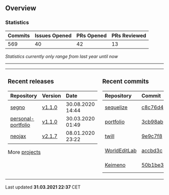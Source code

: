 ## Overview

### Statistics

<!-- statistics starts -->
| Commits | Issues Opened | PRs Opened | PRs Reviewed |
| :- | :- | :- | :- |
| 569 | 40 | 42 | 13 |
<!-- statistics ends -->

_Statistics currently only range from last year until now_

---

<table><tr><td valign="top">

### Recent releases

<!-- recent_releases starts -->
| Repository | Version | Date |
| :- | :- | :- |
| [segno](https://github.com/Keimeno/segno) | [v1.1.0](https://github.com/Keimeno/segno/releases/tag/v1.1.0) | 30.08.2020 14:44 |
| [personal-portfolio](https://github.com/Keimeno/personal-portfolio) | [v1.1.0](https://github.com/Keimeno/personal-portfolio/releases/tag/v1.1.0) | 30.03.2020 01:49 |
| [neojax](https://github.com/Keimeno/neojax) | [v2.1.7](https://github.com/Keimeno/neojax/releases/tag/v2.1.7) | 08.01.2020 23:22 |
<!-- recent_releases ends -->

More [projects](https://github.com/Keimeno?tab=repositories)

</td><td valign="top">

### Recent commits

<!-- recent_commits starts -->
| Repository | Commit | Date |
| :- | :- | :- |      
| [sequelize](https://github.com/sequelize/sequelize) | [c8c76d4](https://github.com/sequelize/sequelize/commit/c8c76d4312f1def0b3f84a213539270ea118367e) | 22.03.2021 02:04 |
| [portfolio](https://github.com/Keimeno/portfolio) | [3cb98ab](https://github.com/Keimeno/portfolio/commit/3cb98ab4a25dde08c2d1cd8d95ac9081274f9056) | 22.01.2021 17:15 |
| [twill](https://github.com/area17/twill) | [9e9c7f8](https://github.com/area17/twill/commit/9e9c7f8d1f9931fc47451576d921859c289976a1) | 21.01.2021 18:19 |
| [WorldEditLab](https://github.com/playlegend/WorldEditLab) | [accbd3c](https://github.com/playlegend/WorldEditLab/commit/accbd3cd09b9aa54f8ac81ea11f1886b53d60884) | 20.01.2021 15:36 |
| [Keimeno](https://github.com/Keimeno/Keimeno) | [50b1be3](https://github.com/Keimeno/Keimeno/commit/50b1be32e47729abf5dba92cce0a9d2739602a56) | 29.12.2020 13:42 |
<!-- recent_commits ends -->

</td></tr></table>

<p>
Last updated 
<b>
<!-- last_updated starts -->
31.03.2021 22:37
<!-- last_updated ends -->
</b>
CET
</p>
